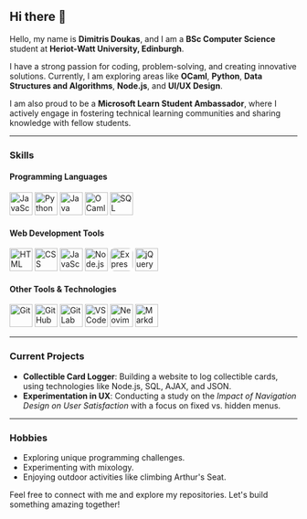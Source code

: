 ## Hi there 👋  

Hello, my name is **Dimitris Doukas**, and I am a **BSc Computer Science** student at **Heriot-Watt University, Edinburgh**.  

I have a strong passion for coding, problem-solving, and creating innovative solutions. Currently, I am exploring areas like **OCaml**, **Python**, **Data Structures and Algorithms**, **Node.js**, and **UI/UX Design**.  

I am also proud to be a **Microsoft Learn Student Ambassador**, where I actively engage in fostering technical learning communities and sharing knowledge with fellow students.  

---

### **Skills**  
#### **Programming Languages**  
<p>
  <img src="https://cdn.jsdelivr.net/gh/devicons/devicon/icons/javascript/javascript-original.svg" alt="JavaScript" width="40" height="40"/>  
  <img src="https://cdn.jsdelivr.net/gh/devicons/devicon/icons/python/python-original.svg" alt="Python" width="40" height="40"/>  
  <img src="https://cdn.jsdelivr.net/gh/devicons/devicon/icons/java/java-original.svg" alt="Java" width="40" height="40"/>  
  <img src="https://cdn.jsdelivr.net/gh/devicons/devicon/icons/ocaml/ocaml-original.svg" alt="OCaml" width="40" height="40"/>  
  <img src="https://cdn.jsdelivr.net/gh/devicons/devicon/icons/mysql/mysql-original.svg" alt="SQL" width="40" height="40"/>
</p>  

#### **Web Development Tools**  
<p>
  <img src="https://cdn.jsdelivr.net/gh/devicons/devicon/icons/html5/html5-original.svg" alt="HTML" width="40" height="40"/>  
  <img src="https://cdn.jsdelivr.net/gh/devicons/devicon/icons/css3/css3-original.svg" alt="CSS" width="40" height="40"/>  
  <img src="https://cdn.jsdelivr.net/gh/devicons/devicon/icons/javascript/javascript-original.svg" alt="JavaScript" width="40" height="40"/>  
  <img src="https://cdn.jsdelivr.net/gh/devicons/devicon/icons/nodejs/nodejs-original.svg" alt="Node.js" width="40" height="40"/>  
  <img src="https://cdn.jsdelivr.net/gh/devicons/devicon/icons/express/express-original-wordmark.svg" alt="Express.js" width="40" height="40" style="background-color: white; border-radius: 8px;"/>
  <img src="https://cdn.jsdelivr.net/gh/devicons/devicon/icons/jquery/jquery-original.svg" alt="jQuery" width="40" height="40"/>  
</p>  

#### **Other Tools & Technologies**  
<p>
  <img src="https://cdn.jsdelivr.net/gh/devicons/devicon/icons/git/git-original.svg" alt="Git" width="40" height="40"/>  
  <img src="https://cdn.jsdelivr.net/gh/devicons/devicon/icons/github/github-original.svg" alt="GitHub" width="40" height="40"/>  
  <img src="https://cdn.jsdelivr.net/gh/devicons/devicon/icons/gitlab/gitlab-original.svg" alt="GitLab" width="40" height="40"/>  
  <img src="https://cdn.jsdelivr.net/gh/devicons/devicon/icons/vscode/vscode-original.svg" alt="VS Code" width="40" height="40"/>  
  <img src="https://cdn.jsdelivr.net/gh/devicons/devicon/icons/neovim/neovim-original.svg" alt="Neovim" width="40" height="40"/>  
  <img src="https://cdn.jsdelivr.net/gh/devicons/devicon/icons/markdown/markdown-original.svg" alt="Markdown" width="40" height="40"/>  
</p>  

---

### **Current Projects**  
- **Collectible Card Logger**: Building a website to log collectible cards, using technologies like Node.js, SQL, AJAX, and JSON.  
- **Experimentation in UX**: Conducting a study on the *Impact of Navigation Design on User Satisfaction* with a focus on fixed vs. hidden menus. 
---

### **Hobbies**  
- Exploring unique programming challenges.  
- Experimenting with mixology.  
- Enjoying outdoor activities like climbing Arthur's Seat.  

Feel free to connect with me and explore my repositories. Let's build something amazing together!  
